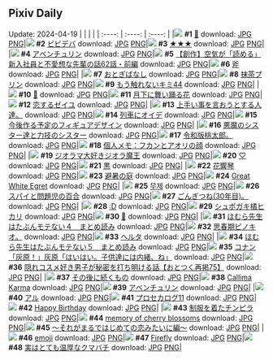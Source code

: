 ## Pixiv Daily
Update: 2024-04-19
|      |      |      |
| :----: | :----: | :----: |
|![](https://pixiv.microyu.workers.dev/c/240x480/img-master/img/2024/04/17/00/36/24/117904473_p0_master1200.jpg) **#1** [💌](https://www.pixiv.net/artworks/117904473) download: [JPG](https://pixiv.microyu.workers.dev/img-original/img/2024/04/17/00/36/24/117904473_p0.jpg) [PNG](https://pixiv.microyu.workers.dev/img-original/img/2024/04/17/00/36/24/117904473_p0.png)|![](https://pixiv.microyu.workers.dev/c/240x480/img-master/img/2024/04/17/00/00/20/117903036_p0_master1200.jpg) **#2** [ビビデバ](https://www.pixiv.net/artworks/117903036) download: [JPG](https://pixiv.microyu.workers.dev/img-original/img/2024/04/17/00/00/20/117903036_p0.jpg) [PNG](https://pixiv.microyu.workers.dev/img-original/img/2024/04/17/00/00/20/117903036_p0.png)|![](https://pixiv.microyu.workers.dev/c/240x480/img-master/img/2024/04/17/00/00/25/117903060_p0_master1200.jpg) **#3** [★★★](https://www.pixiv.net/artworks/117903060) download: [JPG](https://pixiv.microyu.workers.dev/img-original/img/2024/04/17/00/00/25/117903060_p0.jpg) [PNG](https://pixiv.microyu.workers.dev/img-original/img/2024/04/17/00/00/25/117903060_p0.png)|
|![](https://pixiv.microyu.workers.dev/c/240x480/img-master/img/2024/04/18/00/00/24/117930432_p0_master1200.jpg) **#4** [アベンチュリン](https://www.pixiv.net/artworks/117930432) download: [JPG](https://pixiv.microyu.workers.dev/img-original/img/2024/04/18/00/00/24/117930432_p0.jpg) [PNG](https://pixiv.microyu.workers.dev/img-original/img/2024/04/18/00/00/24/117930432_p0.png)|![](https://pixiv.microyu.workers.dev/c/240x480/img-master/img/2024/04/18/18/14/33/117947011_p0_master1200.jpg) **#5** [【創作】空気が「読める」新入社員と不愛想な先輩の話62話・前編](https://www.pixiv.net/artworks/117947011) download: [JPG](https://pixiv.microyu.workers.dev/img-original/img/2024/04/18/18/14/33/117947011_p0.jpg) [PNG](https://pixiv.microyu.workers.dev/img-original/img/2024/04/18/18/14/33/117947011_p0.png)|![](https://pixiv.microyu.workers.dev/c/240x480/img-master/img/2024/04/17/22/23/40/117927270_p0_master1200.jpg) **#6** [斧](https://www.pixiv.net/artworks/117927270) download: [JPG](https://pixiv.microyu.workers.dev/img-original/img/2024/04/17/22/23/40/117927270_p0.jpg) [PNG](https://pixiv.microyu.workers.dev/img-original/img/2024/04/17/22/23/40/117927270_p0.png)|
|![](https://pixiv.microyu.workers.dev/c/240x480/img-master/img/2024/04/18/00/00/15/117930388_p0_master1200.jpg) **#7** [おとぎばなし](https://www.pixiv.net/artworks/117930388) download: [JPG](https://pixiv.microyu.workers.dev/img-original/img/2024/04/18/00/00/15/117930388_p0.jpg) [PNG](https://pixiv.microyu.workers.dev/img-original/img/2024/04/18/00/00/15/117930388_p0.png)|![](https://pixiv.microyu.workers.dev/c/240x480/img-master/img/2024/04/17/23/04/30/117928570_p0_master1200.jpg) **#8** [抹茶プリン](https://www.pixiv.net/artworks/117928570) download: [JPG](https://pixiv.microyu.workers.dev/img-original/img/2024/04/17/23/04/30/117928570_p0.jpg) [PNG](https://pixiv.microyu.workers.dev/img-original/img/2024/04/17/23/04/30/117928570_p0.png)|![](https://pixiv.microyu.workers.dev/c/240x480/img-master/img/2024/04/17/10/41/12/117912465_p0_master1200.jpg) **#9** [もう触れないキミ44](https://www.pixiv.net/artworks/117912465) download: [JPG](https://pixiv.microyu.workers.dev/img-original/img/2024/04/17/10/41/12/117912465_p0.jpg) [PNG](https://pixiv.microyu.workers.dev/img-original/img/2024/04/17/10/41/12/117912465_p0.png)|
|![](https://pixiv.microyu.workers.dev/c/240x480/img-master/img/2024/04/17/00/35/04/117904439_p0_master1200.jpg) **#10** [🍁](https://www.pixiv.net/artworks/117904439) download: [JPG](https://pixiv.microyu.workers.dev/img-original/img/2024/04/17/00/35/04/117904439_p0.jpg) [PNG](https://pixiv.microyu.workers.dev/img-original/img/2024/04/17/00/35/04/117904439_p0.png)|![](https://pixiv.microyu.workers.dev/c/240x480/img-master/img/2024/04/17/01/00/05/117905081_p0_master1200.jpg) **#11** [月下に舞い踊る花](https://www.pixiv.net/artworks/117905081) download: [JPG](https://pixiv.microyu.workers.dev/img-original/img/2024/04/17/01/00/05/117905081_p0.jpg) [PNG](https://pixiv.microyu.workers.dev/img-original/img/2024/04/17/01/00/05/117905081_p0.png)|![](https://pixiv.microyu.workers.dev/c/240x480/img-master/img/2024/04/17/00/35/30/117904451_p0_master1200.jpg) **#12** [恋するゼイユ](https://www.pixiv.net/artworks/117904451) download: [JPG](https://pixiv.microyu.workers.dev/img-original/img/2024/04/17/00/35/30/117904451_p0.jpg) [PNG](https://pixiv.microyu.workers.dev/img-original/img/2024/04/17/00/35/30/117904451_p0.png)|
|![](https://pixiv.microyu.workers.dev/c/240x480/img-master/img/2024/04/17/02/12/38/117906584_p0_master1200.jpg) **#13** [上手い事を言おうとする人達。](https://www.pixiv.net/artworks/117906584) download: [JPG](https://pixiv.microyu.workers.dev/img-original/img/2024/04/17/02/12/38/117906584_p0.jpg) [PNG](https://pixiv.microyu.workers.dev/img-original/img/2024/04/17/02/12/38/117906584_p0.png)|![](https://pixiv.microyu.workers.dev/c/240x480/img-master/img/2024/04/17/15/35/11/117916838_p0_master1200.jpg) **#14** [列車にオイデ](https://www.pixiv.net/artworks/117916838) download: [JPG](https://pixiv.microyu.workers.dev/img-original/img/2024/04/17/15/35/11/117916838_p0.jpg) [PNG](https://pixiv.microyu.workers.dev/img-original/img/2024/04/17/15/35/11/117916838_p0.png)|![](https://pixiv.microyu.workers.dev/c/240x480/img-master/img/2024/04/17/00/00/19/117903032_p0_master1200.jpg) **#15** [今後作る予定のフィギュアデザイン](https://www.pixiv.net/artworks/117903032) download: [JPG](https://pixiv.microyu.workers.dev/img-original/img/2024/04/17/00/00/19/117903032_p0.jpg) [PNG](https://pixiv.microyu.workers.dev/img-original/img/2024/04/17/00/00/19/117903032_p0.png)|
|![](https://pixiv.microyu.workers.dev/c/240x480/img-master/img/2024/04/18/19/45/35/117949190_p0_master1200.jpg) **#16** [悪魔のシスター達と力技のシスター](https://www.pixiv.net/artworks/117949190) download: [JPG](https://pixiv.microyu.workers.dev/img-original/img/2024/04/18/19/45/35/117949190_p0.jpg) [PNG](https://pixiv.microyu.workers.dev/img-original/img/2024/04/18/19/45/35/117949190_p0.png)|![](https://pixiv.microyu.workers.dev/c/240x480/img-master/img/2024/04/17/18/33/15/117920332_p0_master1200.jpg) **#17** [令和版桃太郎。](https://www.pixiv.net/artworks/117920332) download: [JPG](https://pixiv.microyu.workers.dev/img-original/img/2024/04/17/18/33/15/117920332_p0.jpg) [PNG](https://pixiv.microyu.workers.dev/img-original/img/2024/04/17/18/33/15/117920332_p0.png)|![](https://pixiv.microyu.workers.dev/c/240x480/img-master/img/2024/04/18/06/00/04/117936385_p0_master1200.jpg) **#18** [個人メモ：フカンとアオリの顔](https://www.pixiv.net/artworks/117936385) download: [JPG](https://pixiv.microyu.workers.dev/img-original/img/2024/04/18/06/00/04/117936385_p0.jpg) [PNG](https://pixiv.microyu.workers.dev/img-original/img/2024/04/18/06/00/04/117936385_p0.png)|
|![](https://pixiv.microyu.workers.dev/c/240x480/img-master/img/2024/04/17/01/22/09/117905614_p0_master1200.jpg) **#19** [ジオラマ大好きジオラ魔王](https://www.pixiv.net/artworks/117905614) download: [JPG](https://pixiv.microyu.workers.dev/img-original/img/2024/04/17/01/22/09/117905614_p0.jpg) [PNG](https://pixiv.microyu.workers.dev/img-original/img/2024/04/17/01/22/09/117905614_p0.png)|![](https://pixiv.microyu.workers.dev/c/240x480/img-master/img/2024/04/17/00/00/14/117903001_p0_master1200.jpg) **#20** [♡](https://www.pixiv.net/artworks/117903001) download: [JPG](https://pixiv.microyu.workers.dev/img-original/img/2024/04/17/00/00/14/117903001_p0.jpg) [PNG](https://pixiv.microyu.workers.dev/img-original/img/2024/04/17/00/00/14/117903001_p0.png)|![](https://pixiv.microyu.workers.dev/c/240x480/img-master/img/2024/04/18/18/00/08/117946607_p0_master1200.jpg) **#21** [黒](https://www.pixiv.net/artworks/117946607) download: [JPG](https://pixiv.microyu.workers.dev/img-original/img/2024/04/18/18/00/08/117946607_p0.jpg) [PNG](https://pixiv.microyu.workers.dev/img-original/img/2024/04/18/18/00/08/117946607_p0.png)|
|![](https://pixiv.microyu.workers.dev/c/240x480/img-master/img/2024/04/18/19/37/34/117948991_p0_master1200.jpg) **#22** [花響琴](https://www.pixiv.net/artworks/117948991) download: [JPG](https://pixiv.microyu.workers.dev/img-original/img/2024/04/18/19/37/34/117948991_p0.jpg) [PNG](https://pixiv.microyu.workers.dev/img-original/img/2024/04/18/19/37/34/117948991_p0.png)|![](https://pixiv.microyu.workers.dev/c/240x480/img-master/img/2024/04/18/00/00/02/117930308_p0_master1200.jpg) **#23** [避暑の庭](https://www.pixiv.net/artworks/117930308) download: [JPG](https://pixiv.microyu.workers.dev/img-original/img/2024/04/18/00/00/02/117930308_p0.jpg) [PNG](https://pixiv.microyu.workers.dev/img-original/img/2024/04/18/00/00/02/117930308_p0.png)|![](https://pixiv.microyu.workers.dev/c/240x480/img-master/img/2024/04/18/04/33/28/117933438_p0_master1200.jpg) **#24** [Great White Egret](https://www.pixiv.net/artworks/117933438) download: [JPG](https://pixiv.microyu.workers.dev/img-original/img/2024/04/18/04/33/28/117933438_p0.jpg) [PNG](https://pixiv.microyu.workers.dev/img-original/img/2024/04/18/04/33/28/117933438_p0.png)|
|![](https://pixiv.microyu.workers.dev/c/240x480/img-master/img/2024/04/18/00/00/18/117930405_p0_master1200.jpg) **#25** [무제](https://www.pixiv.net/artworks/117930405) download: [JPG](https://pixiv.microyu.workers.dev/img-original/img/2024/04/18/00/00/18/117930405_p0.jpg) [PNG](https://pixiv.microyu.workers.dev/img-original/img/2024/04/18/00/00/18/117930405_p0.png)|![](https://pixiv.microyu.workers.dev/c/240x480/img-master/img/2024/04/17/01/04/03/117905207_p0_master1200.jpg) **#26** [スパイと問題児の百合](https://www.pixiv.net/artworks/117905207) download: [JPG](https://pixiv.microyu.workers.dev/img-original/img/2024/04/17/01/04/03/117905207_p0.jpg) [PNG](https://pixiv.microyu.workers.dev/img-original/img/2024/04/17/01/04/03/117905207_p0.png)|![](https://pixiv.microyu.workers.dev/c/240x480/img-master/img/2024/04/18/02/35/35/117934239_p0_master1200.jpg) **#27** [ごんぎつね(30年目)。](https://www.pixiv.net/artworks/117934239) download: [JPG](https://pixiv.microyu.workers.dev/img-original/img/2024/04/18/02/35/35/117934239_p0.jpg) [PNG](https://pixiv.microyu.workers.dev/img-original/img/2024/04/18/02/35/35/117934239_p0.png)|
|![](https://pixiv.microyu.workers.dev/c/240x480/img-master/img/2024/04/17/13/39/45/117915169_p0_master1200.jpg) **#28** [:D](https://www.pixiv.net/artworks/117915169) download: [JPG](https://pixiv.microyu.workers.dev/img-original/img/2024/04/17/13/39/45/117915169_p0.jpg) [PNG](https://pixiv.microyu.workers.dev/img-original/img/2024/04/17/13/39/45/117915169_p0.png)|![](https://pixiv.microyu.workers.dev/c/240x480/img-master/img/2024/04/17/17/11/00/117918467_p0_master1200.jpg) **#29** [シュポガキ橘ヒカリ](https://www.pixiv.net/artworks/117918467) download: [JPG](https://pixiv.microyu.workers.dev/img-original/img/2024/04/17/17/11/00/117918467_p0.jpg) [PNG](https://pixiv.microyu.workers.dev/img-original/img/2024/04/17/17/11/00/117918467_p0.png)|![](https://pixiv.microyu.workers.dev/c/240x480/img-master/img/2024/04/17/00/22/12/117904003_p0_master1200.jpg) **#30** [🌸](https://www.pixiv.net/artworks/117904003) download: [JPG](https://pixiv.microyu.workers.dev/img-original/img/2024/04/17/00/22/12/117904003_p0.jpg) [PNG](https://pixiv.microyu.workers.dev/img-original/img/2024/04/17/00/22/12/117904003_p0.png)|
|![](https://pixiv.microyu.workers.dev/c/240x480/img-master/img/2024/04/17/11/42/36/117913305_p0_master1200.jpg) **#31** [ほむら先生はたぶんモテない４　まとめ読み](https://www.pixiv.net/artworks/117913305) download: [JPG](https://pixiv.microyu.workers.dev/img-original/img/2024/04/17/11/42/36/117913305_p0.jpg) [PNG](https://pixiv.microyu.workers.dev/img-original/img/2024/04/17/11/42/36/117913305_p0.png)|![](https://pixiv.microyu.workers.dev/c/240x480/img-master/img/2024/04/18/16/08/41/117943274_p0_master1200.jpg) **#32** [思春期ピノキオ。](https://www.pixiv.net/artworks/117943274) download: [JPG](https://pixiv.microyu.workers.dev/img-original/img/2024/04/18/16/08/41/117943274_p0.jpg) [PNG](https://pixiv.microyu.workers.dev/img-original/img/2024/04/18/16/08/41/117943274_p0.png)|![](https://pixiv.microyu.workers.dev/c/240x480/img-master/img/2024/04/18/17/47/59/117946357_p0_master1200.jpg) **#33** [ヘルタ](https://www.pixiv.net/artworks/117946357) download: [JPG](https://pixiv.microyu.workers.dev/img-original/img/2024/04/18/17/47/59/117946357_p0.jpg) [PNG](https://pixiv.microyu.workers.dev/img-original/img/2024/04/18/17/47/59/117946357_p0.png)|
|![](https://pixiv.microyu.workers.dev/c/240x480/img-master/img/2024/04/18/11/34/22/117940310_p0_master1200.jpg) **#34** [ほむら先生はたぶんモテない５　まとめ読み](https://www.pixiv.net/artworks/117940310) download: [JPG](https://pixiv.microyu.workers.dev/img-original/img/2024/04/18/11/34/22/117940310_p0.jpg) [PNG](https://pixiv.microyu.workers.dev/img-original/img/2024/04/18/11/34/22/117940310_p0.png)|![](https://pixiv.microyu.workers.dev/c/240x480/img-master/img/2024/04/17/17/40/15/117919036_p0_master1200.jpg) **#35** [コナン「灰原！」灰原「はいはい。子供達には内緒、ね」](https://www.pixiv.net/artworks/117919036) download: [JPG](https://pixiv.microyu.workers.dev/img-original/img/2024/04/17/17/40/15/117919036_p0.jpg) [PNG](https://pixiv.microyu.workers.dev/img-original/img/2024/04/17/17/40/15/117919036_p0.png)|![](https://pixiv.microyu.workers.dev/c/240x480/img-master/img/2024/04/18/12/00/38/117940754_p0_master1200.jpg) **#36** [隠れコスメ好き男子が秘密を打ち明ける話【おとつく再掲75】](https://www.pixiv.net/artworks/117940754) download: [JPG](https://pixiv.microyu.workers.dev/img-original/img/2024/04/18/12/00/38/117940754_p0.jpg) [PNG](https://pixiv.microyu.workers.dev/img-original/img/2024/04/18/12/00/38/117940754_p0.png)|
|![](https://pixiv.microyu.workers.dev/c/240x480/img-master/img/2024/04/18/22/07/29/117944050_p0_master1200.jpg) **#37** [その後に続くもの](https://www.pixiv.net/artworks/117944050) download: [JPG](https://pixiv.microyu.workers.dev/img-original/img/2024/04/18/22/07/29/117944050_p0.jpg) [PNG](https://pixiv.microyu.workers.dev/img-original/img/2024/04/18/22/07/29/117944050_p0.png)|![](https://pixiv.microyu.workers.dev/c/240x480/img-master/img/2024/04/18/00/20/40/117931321_p0_master1200.jpg) **#38** [Callima Karma](https://www.pixiv.net/artworks/117931321) download: [JPG](https://pixiv.microyu.workers.dev/img-original/img/2024/04/18/00/20/40/117931321_p0.jpg) [PNG](https://pixiv.microyu.workers.dev/img-original/img/2024/04/18/00/20/40/117931321_p0.png)|![](https://pixiv.microyu.workers.dev/c/240x480/img-master/img/2024/04/17/21/11/29/117924819_p0_master1200.jpg) **#39** [アベンチュリン](https://www.pixiv.net/artworks/117924819) download: [JPG](https://pixiv.microyu.workers.dev/img-original/img/2024/04/17/21/11/29/117924819_p0.jpg) [PNG](https://pixiv.microyu.workers.dev/img-original/img/2024/04/17/21/11/29/117924819_p0.png)|
|![](https://pixiv.microyu.workers.dev/c/240x480/img-master/img/2024/04/17/00/00/15/117903007_p0_master1200.jpg) **#40** [アル](https://www.pixiv.net/artworks/117903007) download: [JPG](https://pixiv.microyu.workers.dev/img-original/img/2024/04/17/00/00/15/117903007_p0.jpg) [PNG](https://pixiv.microyu.workers.dev/img-original/img/2024/04/17/00/00/15/117903007_p0.png)|![](https://pixiv.microyu.workers.dev/c/240x480/img-master/img/2024/04/18/19/35/15/117948929_p0_master1200.jpg) **#41** [プロセカログ11](https://www.pixiv.net/artworks/117948929) download: [JPG](https://pixiv.microyu.workers.dev/img-original/img/2024/04/18/19/35/15/117948929_p0.jpg) [PNG](https://pixiv.microyu.workers.dev/img-original/img/2024/04/18/19/35/15/117948929_p0.png)|![](https://pixiv.microyu.workers.dev/c/240x480/img-master/img/2024/04/18/00/01/19/117930598_p0_master1200.jpg) **#42** [Happy Birthday](https://www.pixiv.net/artworks/117930598) download: [JPG](https://pixiv.microyu.workers.dev/img-original/img/2024/04/18/00/01/19/117930598_p0.jpg) [PNG](https://pixiv.microyu.workers.dev/img-original/img/2024/04/18/00/01/19/117930598_p0.png)|
|![](https://pixiv.microyu.workers.dev/c/240x480/img-master/img/2024/04/17/18/02/31/117919635_p0_master1200.jpg) **#43** [制服を着たチンピラ](https://www.pixiv.net/artworks/117919635) download: [JPG](https://pixiv.microyu.workers.dev/img-original/img/2024/04/17/18/02/31/117919635_p0.jpg) [PNG](https://pixiv.microyu.workers.dev/img-original/img/2024/04/17/18/02/31/117919635_p0.png)|![](https://pixiv.microyu.workers.dev/c/240x480/img-master/img/2024/04/18/00/00/15/117930391_p0_master1200.jpg) **#44** [memory of cherry blossoms](https://www.pixiv.net/artworks/117930391) download: [JPG](https://pixiv.microyu.workers.dev/img-original/img/2024/04/18/00/00/15/117930391_p0.jpg) [PNG](https://pixiv.microyu.workers.dev/img-original/img/2024/04/18/00/00/15/117930391_p0.png)|![](https://pixiv.microyu.workers.dev/c/240x480/img-master/img/2024/04/18/17/49/35/117946390_p0_master1200.jpg) **#45** [～それがまるではじめての恋みたいに編～](https://www.pixiv.net/artworks/117946390) download: [JPG](https://pixiv.microyu.workers.dev/img-original/img/2024/04/18/17/49/35/117946390_p0.jpg) [PNG](https://pixiv.microyu.workers.dev/img-original/img/2024/04/18/17/49/35/117946390_p0.png)|
|![](https://pixiv.microyu.workers.dev/c/240x480/img-master/img/2024/04/17/00/14/27/117903725_p0_master1200.jpg) **#46** [emoji](https://www.pixiv.net/artworks/117903725) download: [JPG](https://pixiv.microyu.workers.dev/img-original/img/2024/04/17/00/14/27/117903725_p0.jpg) [PNG](https://pixiv.microyu.workers.dev/img-original/img/2024/04/17/00/14/27/117903725_p0.png)|![](https://pixiv.microyu.workers.dev/c/240x480/img-master/img/2024/04/17/00/00/17/117903019_p0_master1200.jpg) **#47** [Firefly](https://www.pixiv.net/artworks/117903019) download: [JPG](https://pixiv.microyu.workers.dev/img-original/img/2024/04/17/00/00/17/117903019_p0.jpg) [PNG](https://pixiv.microyu.workers.dev/img-original/img/2024/04/17/00/00/17/117903019_p0.png)|![](https://pixiv.microyu.workers.dev/c/240x480/img-master/img/2024/04/17/19/27/43/117921738_p0_master1200.jpg) **#48** [実はとても温厚なクマバチ](https://www.pixiv.net/artworks/117921738) download: [JPG](https://pixiv.microyu.workers.dev/img-original/img/2024/04/17/19/27/43/117921738_p0.jpg) [PNG](https://pixiv.microyu.workers.dev/img-original/img/2024/04/17/19/27/43/117921738_p0.png)|
